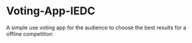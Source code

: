 # Voting-App-IEDC

A simple use voting app for the audience to choose the best results for a offline competition
